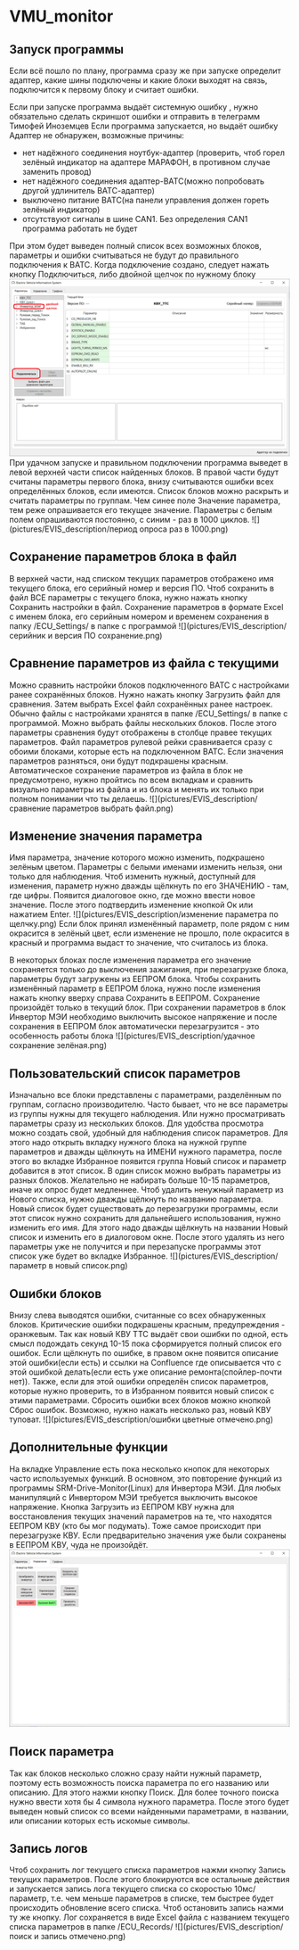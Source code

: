 # VMU_monitor
## Запуск программы
Если всё пошло по плану, программа сразу же при запуске определит адаптер, какие шины подключены и какие блоки выходят на связь, подключится к первому блоку и считает ошибки. 

Если при запуске программа выдаёт системную ошибку , нужно обязательно сделать скриншот ошибки и отправить в телеграмм Тимофей Иноземцев
Если программа запускается, но выдаёт ошибку Адаптер не обнаружен, возможные причины:
* нет надёжного соединения ноутбук-адаптер (проверить, чтоб горел зелёный индикатор на адаптере МАРАФОН, в противном случае заменить провод)
* нет надёжного соединения адаптер-ВАТС(можно попробовать другой удлинитель ВАТС-адаптер)
* выключено питание ВАТС(на панели управления должен гореть зелёный индикатор)
* отсутствуют сигналы в шине CAN1. Без определения CAN1 программа работать не будет

При этом будет выведен полный список всех возможных блоков, параметры и ошибки считываться не будут до правильного подключения к ВАТС. Когда подключение создано, следует нажать кнопку Подключиться, либо двойной щелчок по нужному блоку 
![](pictures/EVIS_description/подлкючение.png)
При удачном запуске и правильном подключении программа выведет в левой верхней части список найденных блоков. В правой части будут считаны параметры первого блока, внизу считываются ошибки всех определённых блоков, если имеются. Список блоков можно раскрыть и считать параметры по группам. Чем синее поле Значение параметра, тем реже опрашивается его текущее значение. Параметры с белым полем опрашиваются постоянно, с синим - раз в 1000 циклов. 
![](pictures/EVIS_description/период опроса раз в 1000.png)

## Сохранение параметров блока в файл
В верхней части, над списком текущих параметров отображено имя текущего блока, его серийный номер и версия ПО. Чтоб сохранить в файл ВСЕ параметры с текущего блока, нужно нажать  кнопку Сохранить настройки в файл. Сохранение параметров в формате Excel с именем блока, его серийным номером и временем сохранения в папку /ECU_Settings/ в папке с программой
![](pictures/EVIS_description/серийник и версия ПО сохранение.png)

## Сравнение параметров из файла с текущими
Можно сравнить настройки блоков подключенного ВАТС с настройками ранее сохранённых блоков. Нужно нажать кнопку Загрузить файл для сравнения. Затем выбрать Excel файл сохранённых ранее настроек. Обычно файлы с настройками хранятся в папке /ECU_Settings/ в папке с программой. Можно выбрать файлы нескольких блоков. После этого параметры сравнения будут отображены в столбце правее текущих параметров. Файл параметров рулевой рейки сравнивается сразу с обоими блоками, которые есть на подключенном ВАТС. Если значения параметров разняться, они будут подкрашены красным. Автоматическое сохранение параметров из файла в блок не предусмотрено, нужно пройтись по всем вкладкам и сравнить визуально параметры из файла и из блока и менять их только при полном понимании что ты делаешь.
![](pictures/EVIS_description/сравнение параметров выбрать файл.png)

## Изменение значения параметра
Имя параметра, значение которого можно изменить, подкрашено зелёным цветом. Параметры с белыми именами изменить нельзя, они только для наблюдения. 
Чтоб изменить нужный, доступный для изменения, параметр нужно дважды щёлкнуть по его ЗНАЧЕНИЮ - там, где цифры. Появится диалоговое окно, где можно ввести новое значение. После этого подтвердить изменение кнопкой Ок или нажатием Enter. 
![](pictures/EVIS_description/изменение параметра по щелчку.png)
 Если блок принял изменённый параметр, поле рядом с ним окрасится в зелёный цвет, если изменение не прошло, поле окрасится в красный и программа выдаст то значение, что считалось из блока.

В некоторых блоках после изменения параметра его значение сохраняется только до выключения зажигания, при перезагрузке блока, параметры будут загружены из ЕЕПРОМ блока. Чтобы сохранить изменённый параметр в ЕЕПРОМ блока, нужно после изменения нажать кнопку вверху справа Сохранить в ЕЕПРОМ. Сохранение произойдёт только в текущий блок. При сохранении параметров в блок Инвертор МЭИ необходимо выключить высокое напряжение и после сохранения в ЕЕПРОМ блок автоматически перезагрузится - это особенность работы блока
![](pictures/EVIS_description/удачное сохранение зелёная.png)

## Пользовательский список параметров
Изначально все блоки представлены с параметрами, разделённым по группам, согласно производителю. Часто бывает, что не все параметры из группы нужны для текущего наблюдения. Или нужно просматривать параметры сразу из нескольких блоков. Для удобства просмотра можно создать свой, удобный для наблюдения список параметров. Для этого надо открыть вкладку нужного блока на нужной группе параметров и дважды щёлкнуть на ИМЕНИ нужного  параметра, после этого во вкладке Избранное появится группа Новый список и параметр добавится в этот список. В один список можно выбрать параметры из разных блоков. Желательно не набирать больше 10-15 параметров, иначе их опрос будет медленнее. Чтоб удалить ненужный параметр из Нового списка, нужно дважды щёлкнуть по названию параметра. Новый список будет существовать до перезагрузки программы, если этот список нужно сохранить для дальнейшего использования, нужно изменить его имя. Для этого надо дважды щёлкнуть на названии Новый список и изменить его в диалоговом окне. После этого удалять из него параметры уже не получится и при перезапуске программы этот список уже будет во вкладке Избранное. 
![](pictures/EVIS_description/параметр в новый список.png)

## Ошибки блоков
Внизу слева выводятся ошибки, считанные со всех обнаруженных блоков. Критические ошибки подкрашены красным, предупреждения - оранжевым. Так как новый КВУ ТТС выдаёт свои ошибки по одной, есть смысл подождать секунд 10-15 пока сформируется полный список его ошибок. Если щёлкнуть по ошибке, в правом окне появится описание этой ошибки(если есть) и ссылки на Confluence где описывается что с этой ошибкой делать(если есть уже описание ремонта(спойлер-почти нет)). Также, если для этой ошибки определён список параметров, которые нужно проверить, то в Избранном появится новый список с этими параметрами.
Сбросить ошибки всех блоков можно кнопкой Сброс ошибок. Возможно, нужно нажать несколько раз, новый КВУ туповат.
![](pictures/EVIS_description/ошибки цветные отмечено.png)

## Дополнительные функции
На вкладке Управление есть пока несколько кнопок для некоторых часто используемых функций. В основном, это повторение функций из программы SRM-Drive-Monitor(Linux) для Инвертора МЭИ. Для любых манипуляций с Инвертором МЭИ требуется выключить высокое напряжение. Кнопка Загрузить из ЕЕПРОМ КВУ нужна для восстановления текущих значений параметров на те, что находятся ЕЕПРОМ КВУ (кто бы мог подумать). Тоже самое происходит при перезагрузке КВУ. Если предварительно значения уже были сохранены в ЕЕПРОМ КВУ, чуда не произойдёт. 
![](pictures/EVIS_description/управление.png)

## Поиск параметра
Так как блоков несколько сложно сразу найти нужный параметр, поэтому есть возможность поиска параметра по его названию или описанию. Для этого нажми кнопку Поиск. Для более точного поиска нужно ввести хотя бы 4 символа нужного параметра. После этого будет выведен новый список со всеми найденными параметрами, в названии, или описании которых есть искомые символы.
## Запись логов
Чтоб сохранить лог текущего списка параметров нажми кнопку Запись текущих параметров. После этого блокируются все остальные действия и запускается запись лога текущего списка со скоростью 10мс/параметр, т.е. чем меньше параметров в списке, тем быстрее будет происходить обновление всего списка. Чтоб остановить запись нажми ту же кнопку. Лог сохраняется в виде Excel файла с названием текущего списка параметров в папке /ECU_Records/
![](pictures/EVIS_description/поиск и запись отмечено.png)

 
